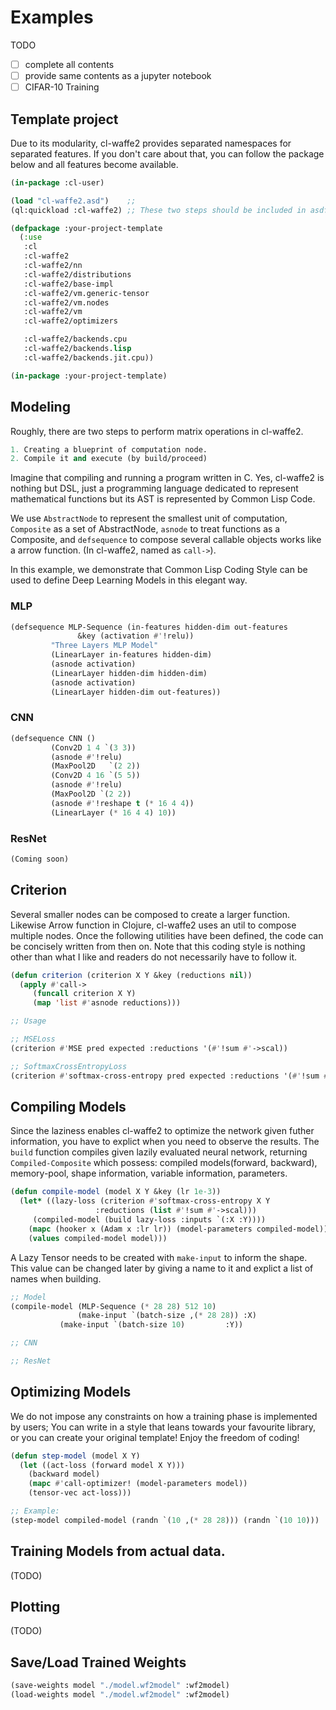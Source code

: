 
# Examples

TODO

- [ ] complete all contents
- [ ] provide same contents as a jupyter notebook
- [ ] CIFAR-10 Training

## Template project

Due to its modularity, cl-waffe2 provides separated namespaces for separated features. If you don't care about that, you can follow the package below and all features become available.

```lisp
(in-package :cl-user)

(load "cl-waffe2.asd")    ;;
(ql:quickload :cl-waffe2) ;; These two steps should be included in asdf configuration.

(defpackage :your-project-template
  (:use
   :cl
   :cl-waffe2
   :cl-waffe2/nn
   :cl-waffe2/distributions
   :cl-waffe2/base-impl
   :cl-waffe2/vm.generic-tensor
   :cl-waffe2/vm.nodes
   :cl-waffe2/vm
   :cl-waffe2/optimizers

   :cl-waffe2/backends.cpu
   :cl-waffe2/backends.lisp
   :cl-waffe2/backends.jit.cpu))

(in-package :your-project-template)
```

## Modeling

Roughly, there are two steps to perform matrix operations in cl-waffe2.

```lisp
1. Creating a blueprint of computation node.
2. Compile it and execute (by build/proceed)
```

Imagine that compiling and running a program written in C. Yes, cl-waffe2 is nothing but DSL, just a programming language dedicated to represent mathematical functions but its AST is represented by Common Lisp Code. 

We use `AbstractNode` to represent the smallest unit of computation, `Composite` as a set of AbstractNode, `asnode` to treat functions as a Composite, and `defsequence` to compose several callable objects works like a arrow function. (In cl-waffe2, named as `call->`).

In this example, we demonstrate that Common Lisp Coding Style can be used to define Deep Learning Models in this elegant way.

### MLP

```lisp
(defsequence MLP-Sequence (in-features hidden-dim out-features
			   &key (activation #'!relu))
	     "Three Layers MLP Model"
	     (LinearLayer in-features hidden-dim)
	     (asnode activation)
	     (LinearLayer hidden-dim hidden-dim)
	     (asnode activation)
	     (LinearLayer hidden-dim out-features))
```

### CNN

```lisp
(defsequence CNN ()
	     (Conv2D 1 4 `(3 3))
	     (asnode #'!relu)     
	     (MaxPool2D   `(2 2))
	     (Conv2D 4 16 `(5 5))
	     (asnode #'!relu)
	     (MaxPool2D `(2 2))
	     (asnode #'!reshape t (* 16 4 4)) 
	     (LinearLayer (* 16 4 4) 10))
```

### ResNet

```lisp
(Coming soon)
```

## Criterion

Several smaller nodes can be composed to create a larger function. Likewise Arrow function in Clojure, cl-waffe2 uses an util to compose multiple nodes. Once the following utilities have been defined, the code can be concisely written from then on. Note that this coding style is nothing other than what I like and readers do not necessarily have to follow it.

```lisp
(defun criterion (criterion X Y &key (reductions nil))
  (apply #'call->
	 (funcall criterion X Y)
	 (map 'list #'asnode reductions)))
```

```lisp
;; Usage

;; MSELoss
(criterion #'MSE pred expected :reductions '(#'!sum #'->scal))

;; SoftmaxCrossEntropyLoss
(criterion #'softmax-cross-entropy pred expected :reductions '(#'!sum #'->scal))
```

## Compiling Models

Since the laziness enables cl-waffe2 to optimize the network given futher information, you have to explict when you need to observe the results. The `build` function compiles given lazily evaluated neural network, returning `Compiled-Composite` which possess: compiled models(forward, backward), memory-pool, shape information, variable information, parameters.

```lisp
(defun compile-model (model X Y &key (lr 1e-3))
  (let* ((lazy-loss (criterion #'softmax-cross-entropy X Y			       
			       :reductions (list #'!sum #'->scal)))
	 (compiled-model (build lazy-loss :inputs `(:X :Y))))
    (mapc (hooker x (Adam x :lr lr)) (model-parameters compiled-model))
    (values compiled-model model)))
```

A Lazy Tensor needs to be created with `make-input` to inform the shape. This value can be changed later by giving a name to it and explict a list of names when building.

```lisp
;; Model
(compile-model (MLP-Sequence (* 28 28) 512 10)
               (make-input `(batch-size ,(* 28 28)) :X)
	       (make-input `(batch-size 10)         :Y))

;; CNN

;; ResNet

```

## Optimizing Models

We do not impose any constraints on how a training phase is implemented by users; You can write in a style that leans towards your favourite library, or you can create your original template! Enjoy the freedom of coding!

```lisp
(defun step-model (model X Y)
  (let ((act-loss (forward model X Y)))
    (backward model)
    (mapc #'call-optimizer! (model-parameters model))
    (tensor-vec act-loss)))

;; Example:
(step-model compiled-model (randn `(10 ,(* 28 28))) (randn `(10 10)))
```

## Training Models from actual data.

(TODO)

## Plotting

(TODO)

## Save/Load Trained Weights

```lisp
(save-weights model "./model.wf2model" :wf2model)
(load-weights model "./model.wf2model" :wf2model)
```

